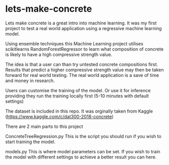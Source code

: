 # lets-make-concrete

Lets make concrete is a great intro into machine learning. It was my first project to test a real world application using a regressive machine learning model.

Using ensemble techniques this Machine Learning project utilises scikitlearns RandomForestRegressor to learn what composition of concrete is likely to
have a high compressive strength value. 

The idea is that a user can than try untested concrete compositions first. Results that predict a higher compressive strength value may then be taken forward for real world testing. The real world application is a save of time and money in research. 

Users can customise the training of the model. Or use it for inference providing they run the training locally first (5-10 minutes with default settings)


The dataset is included in this repo. It was orginally taken from Kaggle  (https://www.kaggle.com/c/dat300-2018-concrete)

There are 2 main parts to this project

ConcreteTreeRegression.py
This is the script you should run if you wish to start training the model.

models.py
This is  where model parameters can be set. If you wish to train the model with different settings to achieve a better result you can here.


